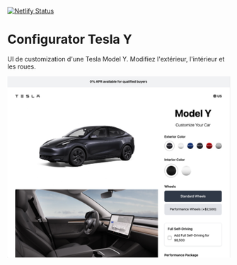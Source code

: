 [![Netlify Status](https://api.netlify.com/api/v1/badges/d7f26694-8d1b-43b0-9bf8-e0bb04180c96/deploy-status)](https://app.netlify.com/sites/tesla-model-y-customization/deploys)

# Configurator Tesla Y
UI de customization d'une Tesla Model Y. Modifiez l'extérieur, l'intérieur et les roues.

<img src="./img/screen.jpg" />
